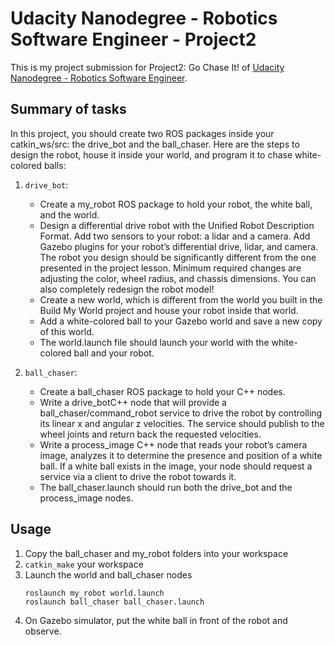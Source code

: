 # Udacity Nanodegree - Robotics Software Engineer - Project2

This is my project submission for Project2: Go Chase It! of [Udacity Nanodegree - Robotics Software Engineer](https://www.udacity.com/course/robotics-software-engineer--nd209?irclickid=U9u1PgV1xxyIROOV3m3wlTMuUkD0yqTMORvH3A0&irgwc=1&utm_source=affiliate&utm_medium=&aff=2298976&utm_term=&utm_campaign=__&utm_content=&adid=786224).

## Summary of tasks
In this project, you should create two ROS packages inside your catkin_ws/src: the drive_bot and the ball_chaser. Here are the steps to design the robot, house it inside your world, and program it to chase white-colored balls:

1. `drive_bot`:
    - Create a my_robot ROS package to hold your robot, the white ball, and the world.
    - Design a differential drive robot with the Unified Robot Description Format. Add two sensors to your robot: a lidar and a camera. Add Gazebo plugins for your robot’s differential drive, lidar, and camera. The robot you design should be significantly different from the one presented in the project lesson. Minimum required changes are adjusting the color, wheel radius, and chassis dimensions. You can also completely redesign the robot model!
    - Create a new world, which is different from the world you built in the Build My World project and house your robot inside that world.
    - Add a white-colored ball to your Gazebo world and save a new copy of this world.
    - The world.launch file should launch your world with the white-colored ball and your robot.

2. `ball_chaser`:
    - Create a ball_chaser ROS package to hold your C++ nodes.
    - Write a drive_botC++ node that will provide a ball_chaser/command_robot service to drive the robot by controlling its linear x and angular z velocities. The service should publish to the wheel joints and return back the requested velocities.
    - Write a process_image C++ node that reads your robot’s camera image, analyzes it to determine the presence and position of a white ball. If a white ball exists in the image, your node should request a service via a client to drive the robot towards it.
    - The ball_chaser.launch should run both the drive_bot and the process_image nodes.

## Usage
1. Copy the ball_chaser and my_robot folders into your workspace
2. `catkin_make` your workspace
3. Launch the world and ball_chaser nodes
    ```
    roslaunch my_robot world.launch
    roslaunch ball_chaser ball_chaser.launch
    ```
4. On Gazebo simulator, put the white ball in front of the robot and observe.